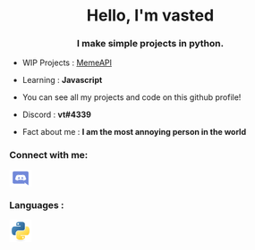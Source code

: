 <h1 align="center">Hello, I'm vasted</h1>
<h3 align="center">I make simple projects in python.</h3>

- WIP Projects : [MemeAPI](https://github.com/child1010/MemeAPI)

- Learning : **Javascript**

- You can see all my projects and code on this github profile!

- Discord : **vt#4339**

- Fact about me : **I am the most annoying person in the world**

<h3 align="left">Connect with me:</h3>
<p align="left">
<a href="https://discord.gg/dsadasd" target="blank"><img align="center" src="https://raw.githubusercontent.com/child1010/child1010/main/discord.svg" alt="dsadasd" height="30" width="40" /></a>
</p>

<h3 align="left">Languages :</h3>
<p align="left"> <a href="https://www.python.org" target="_blank" rel="noreferrer"> <img src="https://raw.githubusercontent.com/child1010/child1010/main/py.svg" alt="python" width="40" height="40"/> </a> </p>
